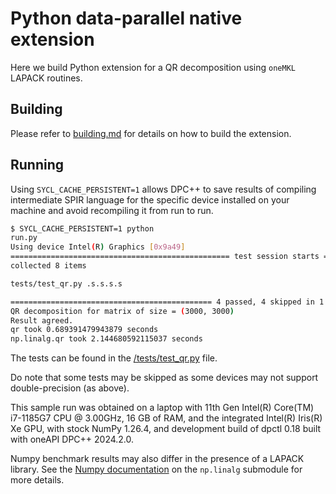 # Python data-parallel native extension

Here we build Python extension for a QR decomposition using `oneMKL` LAPACK routines.

## Building

Please refer to [building.md](./building.md) for details on how to build the extension.


## Running

Using ``SYCL_CACHE_PERSISTENT=1`` allows DPC++ to save results of compiling intermediate SPIR language for the specific device installed on your
machine and avoid recompiling it from run to run.

```bash
$ SYCL_CACHE_PERSISTENT=1 python
run.py
Using device Intel(R) Graphics [0x9a49]
================================================= test session starts ==================================================
collected 8 items

tests/test_qr.py .s.s.s.s                                                                                        [100%]

============================================= 4 passed, 4 skipped in 1.11s =============================================
QR decomposition for matrix of size = (3000, 3000)
Result agreed.
qr took 0.689391479943879 seconds
np.linalg.qr took 2.144680592115037 seconds
```

The tests can be found in the [/tests/test_qr.py](./tests/test_qr.py) file.

Do note that some tests may be skipped as some devices may not support double-precision (as above).

This sample run was obtained on a laptop with 11th Gen Intel(R) Core(TM) i7-1185G7 CPU @ 3.00GHz, 16 GB of RAM, and the integrated Intel(R) Iris(R) Xe GPU, with stock NumPy 1.26.4, and development build of dpctl 0.18 built with oneAPI DPC++ 2024.2.0.

Numpy benchmark results may also differ in the presence of a LAPACK library. See the [Numpy documentation](https://numpy.org/doc/stable/reference/routines.linalg.html) on the `np.linalg` submodule for more details.
